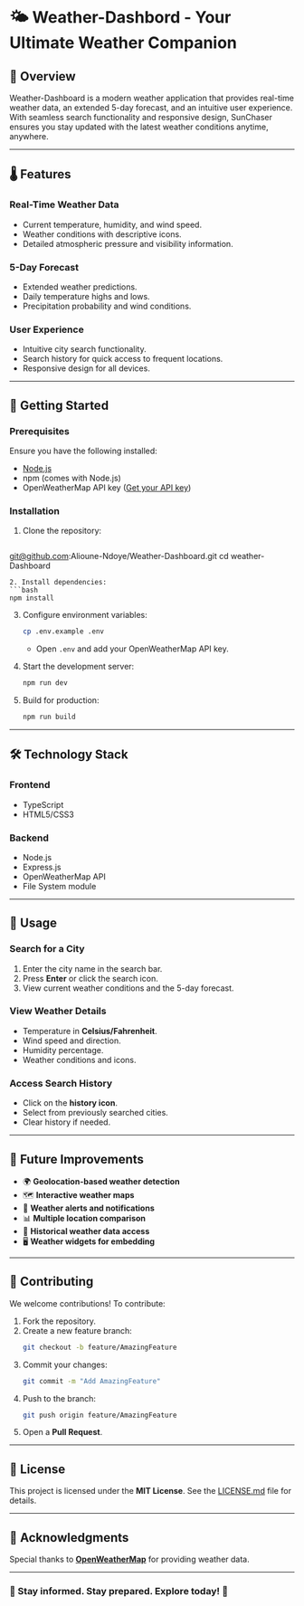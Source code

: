# 🌤️ Weather-Dashbord - Your Ultimate Weather Companion

## 📌 Overview
Weather-Dashboard is a modern weather application that provides real-time weather data, an extended 5-day forecast, and an intuitive user experience. With seamless search functionality and responsive design, SunChaser ensures you stay updated with the latest weather conditions anytime, anywhere.

---

## 🌡️ Features

### **Real-Time Weather Data**
- Current temperature, humidity, and wind speed.
- Weather conditions with descriptive icons.
- Detailed atmospheric pressure and visibility information.

### **5-Day Forecast**
- Extended weather predictions.
- Daily temperature highs and lows.
- Precipitation probability and wind conditions.

### **User Experience**
- Intuitive city search functionality.
- Search history for quick access to frequent locations.
- Responsive design for all devices.


---

## 🚀 Getting Started

### **Prerequisites**
Ensure you have the following installed:
- [Node.js](https://nodejs.org/)
- npm (comes with Node.js)
- OpenWeatherMap API key ([Get your API key](https://openweathermap.org/api))

### **Installation**

1. Clone the repository:
   ```bash
  git@github.com:Alioune-Ndoye/Weather-Dashboard.git
  cd weather-Dashboard
   ```
2. Install dependencies:
   ```bash
   npm install
   ```
3. Configure environment variables:
   ```bash
   cp .env.example .env
   ```
   - Open `.env` and add your OpenWeatherMap API key.

4. Start the development server:
   ```bash
   npm run dev
   ```
5. Build for production:
   ```bash
   npm run build
   ```

---

## 🛠️ Technology Stack

### **Frontend**
- TypeScript
- HTML5/CSS3

### **Backend**
- Node.js
- Express.js
- OpenWeatherMap API
- File System module

---

## 📱 Usage

### **Search for a City**
1. Enter the city name in the search bar.
2. Press **Enter** or click the search icon.
3. View current weather conditions and the 5-day forecast.

### **View Weather Details**
- Temperature in **Celsius/Fahrenheit**.
- Wind speed and direction.
- Humidity percentage.
- Weather conditions and icons.

### **Access Search History**
- Click on the **history icon**.
- Select from previously searched cities.
- Clear history if needed.

---

## 🎯 Future Improvements
- 🌍 **Geolocation-based weather detection**
- 🗺 **Interactive weather maps**
- 🔔 **Weather alerts and notifications**
- 📊 **Multiple location comparison**
- 📜 **Historical weather data access**
- 🖥 **Weather widgets for embedding**

---

## 🤝 Contributing
We welcome contributions! To contribute:

1. Fork the repository.
2. Create a new feature branch:
   ```bash
   git checkout -b feature/AmazingFeature
   ```
3. Commit your changes:
   ```bash
   git commit -m "Add AmazingFeature"
   ```
4. Push to the branch:
   ```bash
   git push origin feature/AmazingFeature
   ```
5. Open a **Pull Request**.

---

## 📜 License
This project is licensed under the **MIT License**. See the [LICENSE.md](LICENSE.md) file for details.

---

## 🙏 Acknowledgments
Special thanks to **[OpenWeatherMap](https://openweathermap.org/)** for providing weather data.

---

### 🌟 Stay informed. Stay prepared. Explore today! 🌟

